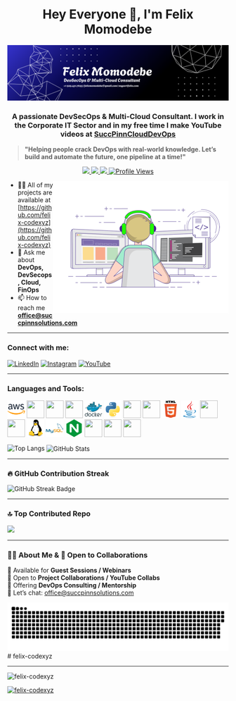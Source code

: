 <h1 align="center">Hey Everyone 👋, I'm Felix Momodebe</h1>

<div align="center">
  <img src="https://github.com/felix-codexyz/felix-codexyz/blob/main/Banner.png" alt="Succpinn Solutions Banner">
</div>

<h3 align="center">A passionate DevSecOps & Multi-Cloud Consultant. I work in the Corporate IT Sector and in my free time I make YouTube videos at <a href="https://www.youtube.com/@SuccPinnCloudDevOps" target="_blank">SuccPinnCloudDevOps</a></h3>

> **"Helping people crack DevOps with real-world knowledge. Let’s build and automate the future, one pipeline at a time!"**


<p align="center">
  <a href="https://github.com/felix-codexyz">
    <img src="https://img.shields.io/github/followers/felix-codexyz?label=Follow&style=social" />
  </a>
  <a href="https://www.youtube.com/@SuccPinnCloudDevOps">
    <img src="https://img.shields.io/youtube/channel/subscribers/UCAm-2i-yDDWQu-WiCBNvZdQ?style=social" />
  </a>
  <a href="https://www.linkedin.com/in/felix-momodebe-31b61966/">
    <img src="https://img.shields.io/badge/LinkedIn-Felix%20Momodebe-blue?logo=linkedin&style=flat-square" />
     <img src="https://komarev.com/ghpvc/?username=felix-codexyz&label=Profile%20views&color=0e75b6&style=flat" alt="Profile Views" />
  </a>
</p>

<img align="right" alt="Coding" width="400" src="https://raw.githubusercontent.com/devSouvik/devSouvik/master/gif3.gif">



- 👨‍💻 All of my projects are available at [https://github.com/felix-codexyz](https://github.com/felix-codexyz)  
- 💬 Ask me about **DevOps, DevSecops, Cloud, FinOps**  
- 📫 How to reach me **office@succpinnsolutions.com**

---

<h3 align="left">Connect with me:</h3>
<p align="left">
  <a href="https://www.linkedin.com/in/felix-momodebe-31b61966/" target="blank"><img align="center" src="https://raw.githubusercontent.com/rahuldkjain/github-profile-readme-generator/master/src/images/icons/Social/linked-in-alt.svg" alt="LinkedIn" height="30" width="40" /></a>
  <a href="https://www.instagram.com/succpinn/" target="blank"><img align="center" src="https://raw.githubusercontent.com/rahuldkjain/github-profile-readme-generator/master/src/images/icons/Social/instagram.svg" alt="Instagram" height="30" width="40" /></a>
  <a href="https://www.youtube.com/channel/UCAm-2i-yDDWQu-WiCBNvZdQ" target="blank"><img align="center" src="https://raw.githubusercontent.com/rahuldkjain/github-profile-readme-generator/master/src/images/icons/Social/youtube.svg" alt="YouTube" height="30" width="40" /></a>
</p>

---

<h3 align="left">Languages and Tools:</h3>
<p align="left">
  <img src="https://raw.githubusercontent.com/devicons/devicon/master/icons/amazonwebservices/amazonwebservices-original-wordmark.svg" width="40" height="40"/>
  <img src="https://www.vectorlogo.zone/logos/microsoft_azure/microsoft_azure-icon.svg" width="40" height="40"/>
  <img src="https://www.vectorlogo.zone/logos/gnu_bash/gnu_bash-icon.svg" width="40" height="40"/>
  <img src="https://www.vectorlogo.zone/logos/circleci/circleci-icon.svg" width="40" height="40"/>
  <img src="https://raw.githubusercontent.com/devicons/devicon/master/icons/docker/docker-original-wordmark.svg" width="40" height="40"/>
  <img src="https://raw.githubusercontent.com/devicons/devicon/master/icons/python/python-original.svg" width="40" height="40"/>
  <img src="https://www.vectorlogo.zone/logos/git-scm/git-scm-icon.svg" width="40" height="40"/>
  <img src="https://www.vectorlogo.zone/logos/grafana/grafana-icon.svg" width="40" height="40"/>
  <img src="https://raw.githubusercontent.com/devicons/devicon/master/icons/html5/html5-original-wordmark.svg" width="40" height="40"/>
  <img src="https://raw.githubusercontent.com/devicons/devicon/master/icons/java/java-original.svg" width="40" height="40"/>
  <img src="https://www.vectorlogo.zone/logos/jenkins/jenkins-icon.svg" width="40" height="40"/>
  <img src="https://www.vectorlogo.zone/logos/kubernetes/kubernetes-icon.svg" width="40" height="40"/>
  <img src="https://raw.githubusercontent.com/devicons/devicon/master/icons/linux/linux-original.svg" width="40" height="40"/>
  <img src="https://raw.githubusercontent.com/devicons/devicon/master/icons/mysql/mysql-original-wordmark.svg" width="40" height="40"/>
  <img src="https://raw.githubusercontent.com/devicons/devicon/master/icons/nginx/nginx-original.svg" width="40" height="40"/>
  <img src="https://www.vectorlogo.zone/logos/getpostman/getpostman-icon.svg" width="40" height="40"/>
  <img src="https://raw.githubusercontent.com/detain/svg-logos/780f25886640cef088af994181646db2f6b1a3f8/svg/selenium-logo.svg" width="40" height="40"/>
  <img src="https://www.vectorlogo.zone/logos/springio/springio-icon.svg" width="40" height="40"/>
</p>


<p><img align="left" src="https://github-readme-stats.vercel.app/api/top-langs?username=felix-codexyz&show_icons=true&locale=en&layout=compact&theme=vue&hide_border=true" alt="Top Langs" /></p>

<p>&nbsp;<img align="center" src="https://github-readme-stats.vercel.app/api?username=felix-codexyz&show_icons=true&locale=en&theme=vue&hide_border=true" alt="GitHub Stats" /></p>

---
### 🔥 GitHub Contribution Streak

![GitHub Streak Badge](https://img.shields.io/badge/GitHub%20Streak-Active-brightgreen?logo=github&style=for-the-badge)

---

### 🔝 Top Contributed Repo
![](https://github-contributor-stats.vercel.app/api?username=felix-codexyz&limit=5&theme=flat&combine_all_yearly_contributions=true)

---

### 👨‍💼 About Me & 🤝 Open to Collaborations

🎤 Available for **Guest Sessions / Webinars**  
🤝 Open to **Project Collaborations / YouTube Collabs**  
💼 Offering **DevOps Consulting / Mentorship**  
📧 Let’s chat: [office@succpinnsolutions.com](mailto:office@succpinnsolutions.com)




<picture>
  <source media="(prefers-color-scheme: dark)" srcset="https://raw.githubusercontent.com/felix-codexyz/felix-codexyz/output/github-snake-dark.svg" />
  <source media="(prefers-color-scheme: light)" srcset="https://raw.githubusercontent.com/felix-codexyz/felix-codexyz/output/github-snake.svg" />
  <img alt="github-snake" src="https://raw.githubusercontent.com/felix-codexyz/felix-codexyz/output/github-snake.svg" />
</picture>
# felix-codexyz

---

<p align="left"> <img src="https://komarev.com/ghpvc/?username=felix-codexyz&label=Profile%20views&color=0e75b6&style=flat" alt="felix-codexyz" /> </p>

<p align="left"> <a href="https://github.com/ryo-ma/github-profile-trophy"><img src="https://github-profile-trophy.vercel.app/?username=felix-codexyz" alt="felix-codexyz" /></a> </p>

